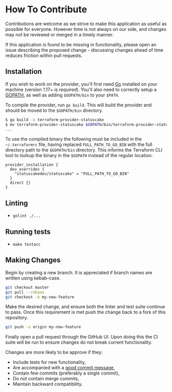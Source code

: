 # How To Contribute

Contributions are welcome as we strive to make this application as useful as
possible for everyone. However time is not always on our side, and changes may
not be reviewed or merged in a timely manner.

If this application is found to be missing in functionality, please open an
issue describing the proposed change - discussing changes ahead of time reduces
friction within pull requests.

## Installation

If you wish to work on the provider, you'll first need
[Go](http://www.golang.org) installed on your machine (version 1.17+ is
*required*). You'll also need to correctly setup a
[GOPATH](http://golang.org/doc/code.html#GOPATH), as well as adding
`$GOPATH/bin` to your `$PATH`.

To compile the provider, run `go build`. This will build the provider and
should be moved to the `$GOPATH/bin` directory.

```sh
$ go build -o terraform-provider-statuscake
$ mv terraform-provider-statuscake $GOPATH/bin/terraform-provider-statuscake
...
```

To use the compiled binary the following must be included in the
`~/.terraformrc` file, having replaced `FULL_PATH_TO_GO_BIN` with the full
directory path to the `$GOPATH/bin` directory. This informs the Terraform CLI
tool to lookup the binary in the `$GOPATH` instead of the regular location.

```
provider_installation {
  dev_overrides {
    "statuscakedev/statuscake" = "FULL_PATH_TO_GO_BIN"
  }
  direct {}
}
```

## Linting

* `golint ./...`

## Running tests

* `make testacc`

## Making Changes

Begin by creating a new branch. It is appreciated if branch names are written
using kebab-case.

```bash
git checkout master
git pull --rebase
git checkout -b my-new-feature
```

Make the desired change, and ensure both the linter and test suite continue to
pass. Once this requirement is met push the change back to a fork of this
repository.

```bash
git push -u origin my-new-feature
```

Finally open a pull request through the GitHub UI. Upon doing this the CI suite
will be run to ensure changes do not break current functionality.

Changes are more likely to be approve if they:

- Include tests for new functionality,
- Are accompanied with a [good commit message](http://tbaggery.com/2008/04/19/a-note-about-git-commit-messages.html),
- Contain few commits (preferably a single commit),
- Do not contain merge commits,
- Maintain backward compatibility.
